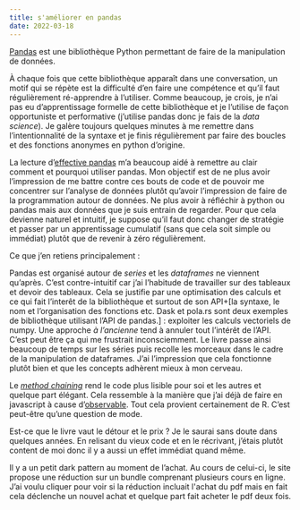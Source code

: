```yaml
---
title: s'améliorer en pandas
date: 2022-03-18
---
```


[Pandas][pd] est une bibliothèque Python permettant de faire de la manipulation de données.

[pd]: https://pandas.pydata.org/

À chaque fois que cette bibliothèque apparaît dans une conversation, un motif qui se répète est la difficulté d’en faire une compétence et qu’il faut régulièrement ré-apprendre à l’utiliser. Comme beaucoup, je crois, je n’ai pas eu d’apprentissage formelle de cette bibliothèque et je l’utilise de façon opportuniste et performative (j’utilise pandas donc je fais de la *data science*). Je galère toujours quelques minutes à me remettre dans l’intentionnalité de la syntaxe et je finis régulièrement par faire des boucles et des fonctions anonymes en python d’origine.

La lecture d’[effective pandas][ep] m’a beaucoup aidé à remettre au clair comment et pourquoi utiliser pandas. Mon objectif est de ne plus avoir l’impression de me battre contre ces bouts de code et de pouvoir me concentrer sur l’analyse de données plutôt qu’avoir l’impression de faire de la programmation autour de données. Ne plus avoir à réfléchir à python ou pandas mais aux données que je suis entrain de regarder. Pour que cela devienne naturel et intuitif, je suppose qu’il faut donc changer de stratégie et passer par un apprentissage cumulatif (sans que cela soit simple ou immédiat) plutôt que de revenir à zéro régulièrement.

[ep]: https://store.metasnake.com/effective-pandas-book

Ce que j’en retiens principalement :

Pandas est organisé autour de *series* et les *dataframes* ne viennent qu’après. C’est contre-intuitif car j’ai l’habitude de travailler sur des tableaux et devoir des tableaux. Cela se justifie par une optimisation des calculs et ce qui fait l’interêt de la bibliothèque et surtout de son API+[la syntaxe, le nom et l’organisation des fonctions etc. Dask et pola.rs sont deux exemples de bibliothèque utilisant l’API de pandas.] : exploiter les calculs vectoriels de numpy. Une approche *à l’ancienne* tend à annuler tout l’intérêt de l’API. C’est peut être ça qui me frustrait inconsciemment. Le livre passe ainsi beaucoup de temps sur les séries puis recolle les morceaux dans le cadre de la manipulation de dataframes. J’ai l’impression que cela fonctionne plutôt bien et que les concepts adhèrent mieux à mon cerveau.

Le *[method chaining]* rend le code plus lisible pour soi et les autres et quelque part élégant. Cela ressemble à la manière que j’ai déjà de faire en javascript à cause d’[observable]. Tout cela provient certainement de R. C’est peut-être qu’une question de mode.

[method chaining]: https://tomaugspurger.github.io/method-chaining.html
[observable]: https://observablehq.com/

Est-ce que le livre vaut le détour et le prix ? Je le saurai sans doute dans quelques années. En relisant du vieux code et en le récrivant, j’étais plutôt content de moi donc il y a aussi un effet immédiat quand même.

Il y a un petit dark pattern au moment de l’achat. Au cours de celui-ci, le site propose une réduction sur un bundle comprenant plusieurs cours en ligne. J’ai voulu cliquer pour voir si la réduction incluait l'achat du pdf mais en fait cela déclenche un nouvel achat et quelque part fait acheter le pdf deux fois.